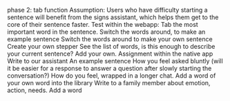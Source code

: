 phase 2: tab function
Assumption: Users who have difficulty starting a sentence will benefit from the signs assistant, which helps them get to the core of their sentence faster.
Test within the webapp:
Tab the most important word in the sentence.
Switch the words around, to make an example sentence
Switch the words around to make your own sentence
Create your own stepper
See the list of words, is this enough to describe your current sentence? Add your own.
Assignment within the native app
Write to our assistant 
An example sentence
How you feel asked bluntly (will it be easier for a response to answer a question after slowly starting the conversation?)
How do you feel, wrapped in a longer chat.
Add a word of your own word into the library
Write to a family member 
about emotion, action, needs.
Add a word
